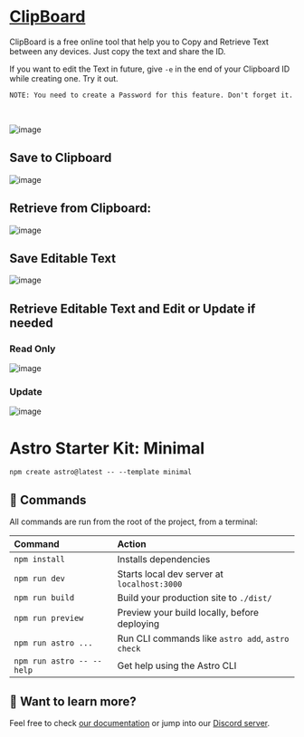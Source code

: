 # [ClipBoard](https://0cb.vercel.app/)

ClipBoard is a free online tool that help you to Copy and Retrieve Text between any devices. Just copy the text and share the ID.

If you want to edit the Text in future, give `-e` in the end of your Clipboard ID while creating one. Try it out.

`NOTE: You need to create a Password for this feature. Don't forget it.`

<br />

![image](https://user-images.githubusercontent.com/91727830/221391679-d36dd1cb-15dc-446a-883d-666abb96d6ad.png)

## Save to Clipboard

![image](https://user-images.githubusercontent.com/91727830/221391820-ea2c5251-9240-45ee-93c1-d4d721c1afac.png)

## Retrieve from Clipboard:

![image](https://user-images.githubusercontent.com/91727830/221391840-cfac4a7d-e4f2-4c67-870c-3e8b49587cbd.png)

## Save Editable Text

![image](https://user-images.githubusercontent.com/91727830/221391928-f0c9ade5-1e61-4d1e-b774-82cd330a695c.png)

## Retrieve Editable Text and Edit or Update if needed

### Read Only

![image](https://user-images.githubusercontent.com/91727830/221391975-140c13c4-d5e2-43f7-92c3-de66dd5f44ad.png)

### Update

![image](https://user-images.githubusercontent.com/91727830/221392007-8d98626c-7854-4c86-967e-9f89391ac5ab.png)

# Astro Starter Kit: Minimal

```
npm create astro@latest -- --template minimal
```

## 🧞 Commands

All commands are run from the root of the project, from a terminal:

| Command                   | Action                                           |
| :------------------------ | :----------------------------------------------- |
| `npm install`             | Installs dependencies                            |
| `npm run dev`             | Starts local dev server at `localhost:3000`      |
| `npm run build`           | Build your production site to `./dist/`          |
| `npm run preview`         | Preview your build locally, before deploying     |
| `npm run astro ...`       | Run CLI commands like `astro add`, `astro check` |
| `npm run astro -- --help` | Get help using the Astro CLI                     |

## 👀 Want to learn more?

Feel free to check [our documentation](https://docs.astro.build) or jump into our [Discord server](https://astro.build/chat).
